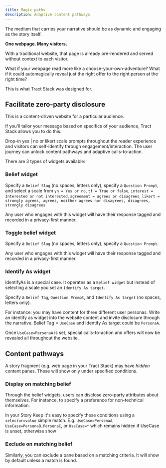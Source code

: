 ```yaml
---
title: Magic paths
description: Adaptive content pathways 
---
```


The medium that carries your narrative should be as dynamic and engaging as the story itself.

**One webpage. Many visitors.**

With a traditional website, that page is already pre-rendered and served without context to each visitor.

What if your webpage read more like a choose-your-own-adventure? What if it could automagically reveal just the right offer to the right person at the right time?

This is what Tract Stack was designed for.

## Facilitate zero-party disclosure

This is a content-driven website for a particular audience.

If you'll tailor your message based on specifics of your audience, Tract Stack allows you to do this.

Drop-in yes | no or likert scale prompts throughout the reader experience and visitors can self-identify through engagement/interaction. The user journey can unlock content pathways and adaptive calls-to-action.

There are 3 types of widgets available:

### Belief widget

Specify a `Belief Slug` (no spaces, letters only), specify a `Question Prompt`, and select a scale from `yn = Yes or no`, `tf = True or false`, `interest = Interested or not interested`, `agreement = agrees or disagrees`, `likert = strongly agrees, agrees, neither agrees nor disagrees, disagrees, strongly disagrees`

Any user who engages with this widget will have their response tagged and recorded in a privacy-first manner.

### Toggle belief widget

Specify a `Belief Slug` (no spaces, letters only), specify a `Question Prompt`.

Any user who engages with this widget will have their response tagged and recorded in a privacy-first manner.

### Identify As widget

IdentifyAs is a special case. It operates as a `Belief widget` but instead of selecting a scale you set an `Identify As target`.

Specify a `Belief Tag`, `Question Prompt`, and `Identify As target` (no spaces, letters only).

For instance: you may have content for three different user personas. Write an identify as widget into the website content and invite disclosure through the narrative. Belief Tag = `UseCase` and Identify As target could be `PersonaA`.

Once `UseCase=PersonaA` is set, special calls-to-action and offers will now be revealed all throughout the website.

## Content pathways

A story fragment (e.g. web page in your Tract Stack) may have _hidden_ content panes. These will show only under specified conditions.

### Display on matching belief

Through the belief widgets, users can disclose zero-party attributes about themselves. For instance, to specify a preference for non-technical information.

In your Story Keep it's easy to specify these conditions using a `selector=value` simple match. E.g. `UseCase=PersonaA`, `UseCase=PersonaB,PersonaC`, or `UseCase=*` which remains hidden if UseCase is unset, otherwise show

### Exclude on matching belief

Similarly, you can exclude a pane based on a matching criteria. It will show by default unless a match is found.
